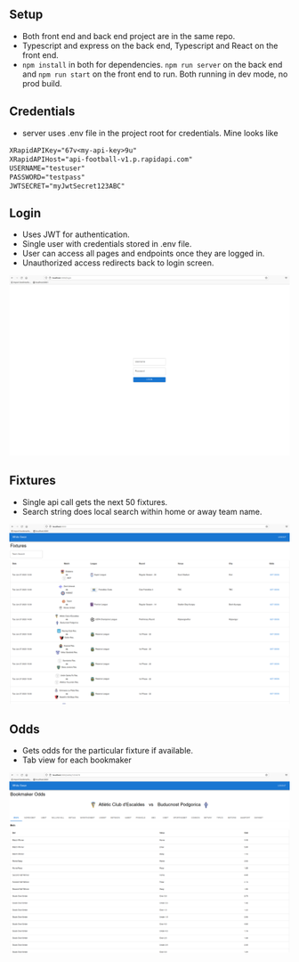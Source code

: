 ## Setup
- Both front end and back end project are in the same repo.
- Typescript and express on the back end, Typescript and React on the front end.
- ```npm install``` in both for dependencies. ```npm run server``` on the back end and ```npm run start``` on the front end to run. Both running in dev mode, no prod build.

## Credentials
- server uses .env file in the project root for credentials. Mine looks like   
```
XRapidAPIKey="67v<my-api-key>9u"
XRapidAPIHost="api-football-v1.p.rapidapi.com"
USERNAME="testuser"
PASSWORD="testpass"
JWTSECRET="myJwtSecret123ABC"
```

## Login
- Uses JWT for authentication.
- Single user with credentials stored in .env file.
- User can access all pages and endpoints once they are logged in.
- Unauthorized access redirects back to login screen.

![Login](login.png)

## Fixtures
- Single api call gets the next 50 fixtures.
- Search string does local search within home or away team name.

![Fixtures](fixtures.png)

## Odds
- Gets odds for the particular fixture if available.
- Tab view for each bookmaker

![Odds](odds.png)
